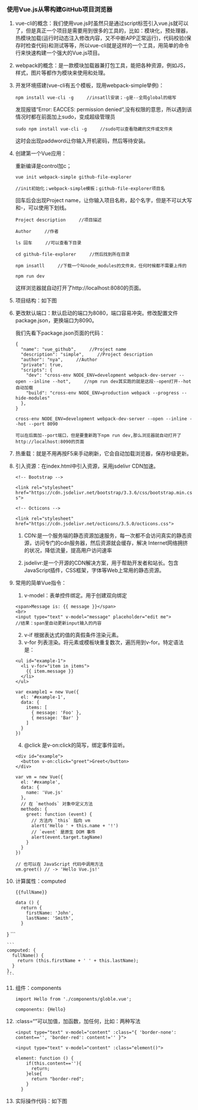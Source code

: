 ### 使用Vue.js从零构建GitHub项目浏览器
1. vue-cli的概念：我们使用vue.js时虽然只是通过script标签引入vue.js就可以了，但是真正一个项目是需要用到很多的工具的，比如：模块化，预处理器，热模块加载(运行时动态注入修改内容，又不中断APP正常运行)，代码校验(保存时检查代码)和测试等等，所以vue-cli就是这样的一个工具，用简单的命令行来快速构建一个强大的Vue.js项目。
2. webpack的概念：是一款模块加载器兼打包工具，能把各种资源，例如JS，样式，图片等都作为模块来使用和处理。
3. 开发环境搭建(vue-cli有五个模板，现用webpack-simple举例)：

    `npm install vue-cli -g     //insatll安装；-g是--全局global的缩写`

    发现报错“Error: EACCES: permission denied“,没有权限的意思，所以遇到该情况时都在前面加上sudo，变成超级管理员

    `sudo npm install vue-cli -g     //sudo可以查看隐藏的文件或文件夹`

    这时会出现paddword让你输入开机密码，然后等待安装。
4. 创建第一个Vue应用：

   重新编译是control加c；

    `vue init webpack-simple github-file-explorer`

    `//init初始化；webpack-simple模板；github-file-explorer项目名`

    回车后会出现Project name，让你输入项目名称，起个名字，但是不可以大写和-，可以使用下划线。

    `Project description     //项目描述`

    `Author     //作者`

    `ls 回车     //可以查看下目录`

    `cd github-file-explorer     //然后找到所在目录`

    `npm insatll     //下载一个叫node_modules的文件夹，任何时候都不需要上传的`

    `npm run dev`

    这样浏览器就自动打开了http://localhost:8080的页面。

5. 项目结构：如下图

6. 更改默认端口：默认启动的端口为8080，端口容易冲突。修改配置文件package.json，更换端口为8090。

    我们先看下package.json页面的代码：

    ```
	{
      "name": "vue_github",     //Project name
      "description": "simple",     //Project description
      "author": "nya",     //Author
      "private": true,
      "scripts": {
        "dev": "cross-env NODE_ENV=development webpack-dev-server --open --inline --hot",     //npm run dev其实跑的就是这段--open打开--hot自动加载
        "build": "cross-env NODE_ENV=production webpack --progress --hide-modules"
      },
    }

   ```

    `cross-env NODE_ENV=development webpack-dev-server --open --inline --hot --port 8090`

    `可以在后面加--port端口，但是要重新跑下npm run dev,那么浏览器就自动打开了http://localhost:8090的页面`

7. 热重载：就是不用再按F5来手动刷新，它会自动加载浏览器，保存秒级更新。

8. 引入资源：在index.html中引入资源，采用jsdelivr CDN加速。

	`<!-- Bootstrap -->`

    `<link rel="stylesheet" href="https://cdn.jsdelivr.net/bootstrap/3.3.6/css/bootstrap.min.css">`

    `<!-- Octicons -->`

    `<link rel="stylesheet" href="https://cdn.jsdelivr.net/octicons/3.5.0/octicons.css"> `

   1. CDN:是一个服务端的静态资源加速服务，每一次都不会访问真实的静态资源，访问专门的cdn服务器，然后资源就会缓存，解决 Internet网络拥挤的状况，降低流量，提高用户访问速率

   2. jsdelivr:是一个开源的CDN解决方案，用于帮助开发者和站长。包含JavaScript插件，CSS框架，字体等Web上常用的静态资源。

9. 常用的简单Vue指令：

   1. v-model：表单控件绑定。用于创建双向绑定

	```
	<span>Message is: {{ message }}</span>
	<br>
	<input type="text" v-model="message" placeholder="edit me">
    //结果：span里自动更新input输入的内容
	```

   2. v-if 根据表达式的值的真假条件渲染元素。
   3. v-for 列表渲染。将元素或模板块重复数次，遍历用到v-for。特定语法是：

	```
	<ul id="example-1">
      <li v-for="item in items">
        {{ item.message }}
      </li>
    </ul>
	```

	```
	var example1 = new Vue({
      el: '#example-1',
      data: {
        items: [
          { message: 'Foo' },
          { message: 'Bar' }
        ]
      }
    })
	```

   4. @click 是v-on:click的简写，绑定事件监听。

	```
	<div id="example">
      <button v-on:click="greet">Greet</button>
    </div>
	```

    ```
	var vm = new Vue({
      el: '#example',
      data: {
        name: 'Vue.js'
      },
      // 在 `methods` 对象中定义方法
      methods: {
        greet: function (event) {
          // 方法内 `this` 指向 vm
          alert('Hello ' + this.name + '!')
          // `event` 是原生 DOM 事件
          alert(event.target.tagName)
        }
      }
    })

    // 也可以在 JavaScript 代码中调用方法
    vm.greet() // -> 'Hello Vue.js!'
	```

10. 计算属性：computed

	`{{fullName}}`

    ```
	data () {
      return {
        firstName: 'John',
        lastName: 'Smith',
      }
   }
	```

    ```
	computed: {
      fullName() {
        return (this.firstName + ' ' + this.lastName);
      }
    },
	```

11. 组件：components

	`import Hello from './components/globle.vue';`

    `components: {Hello}`

12. :class=“”可以加值，加函数，加任何，比如：两种写法

	```
	<input type="text" v-model="content" :class="{ 'border-none': content=='', 'border-red': content!='' }">
	```

    ```
	<input type="text" v-model="content" :class="element()">

    element: function () {
        if(this.content==''){
          return;
        }else{
          return "border-red";
        }
      }
	```

13. 实际操作代码：如下图
